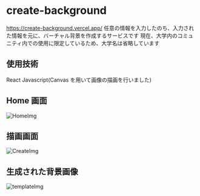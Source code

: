 # create-background

https://create-background.vercel.app/
任意の情報を入力したのち、入力された情報を元に、バーチャル背景を作成するサービスです
現在、大学内のコミュニティ内での使用に限定しているため、大学名は省略しています

## 使用技術

React
Javascript(Canvas を用いて画像の描画を行いました)

## Home 画面

![HomeImg](https://github.com/NobuhiroYokota/create-background/assets/162434159/ddd85b3e-f1a9-45f0-bebc-d7d7d664f592)

## 描画画面

![CreateImg](https://github.com/NobuhiroYokota/create-background/assets/162434159/2781567f-d41e-4a17-beb2-ce137c027ec8)

## 生成された背景画像

![templateImg](https://github.com/NobuhiroYokota/create-background/assets/162434159/29df5e76-5318-4d03-b51b-557aa3c4d66a)
